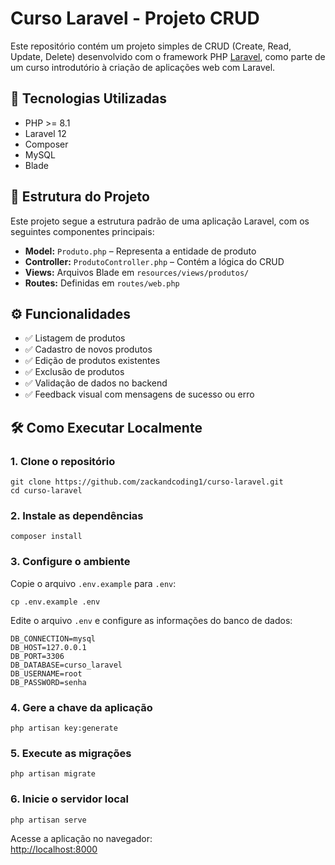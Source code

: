 # Curso Laravel - Projeto CRUD

Este repositório contém um projeto simples de CRUD (Create, Read, Update, Delete) desenvolvido com o framework PHP [Laravel](https://laravel.com/), como parte de um curso introdutório à criação de aplicações web com Laravel.

## 🔧 Tecnologias Utilizadas

- PHP >= 8.1  
- Laravel 12  
- Composer  
- MySQL
- Blade

## 📁 Estrutura do Projeto

Este projeto segue a estrutura padrão de uma aplicação Laravel, com os seguintes componentes principais:

- **Model:** `Produto.php` – Representa a entidade de produto  
- **Controller:** `ProdutoController.php` – Contém a lógica do CRUD  
- **Views:** Arquivos Blade em `resources/views/produtos/`  
- **Routes:** Definidas em `routes/web.php`  

## ⚙️ Funcionalidades

- ✅ Listagem de produtos  
- ✅ Cadastro de novos produtos  
- ✅ Edição de produtos existentes  
- ✅ Exclusão de produtos  
- ✅ Validação de dados no backend  
- ✅ Feedback visual com mensagens de sucesso ou erro  

## 🛠️ Como Executar Localmente

### 1. Clone o repositório

```
git clone https://github.com/zackandcoding1/curso-laravel.git
cd curso-laravel
```

### 2. Instale as dependências

```
composer install
```

### 3. Configure o ambiente

Copie o arquivo `.env.example` para `.env`:

```
cp .env.example .env
```

Edite o arquivo `.env` e configure as informações do banco de dados:

```
DB_CONNECTION=mysql  
DB_HOST=127.0.0.1  
DB_PORT=3306  
DB_DATABASE=curso_laravel  
DB_USERNAME=root  
DB_PASSWORD=senha
```

### 4. Gere a chave da aplicação

```
php artisan key:generate
```

### 5. Execute as migrações

```
php artisan migrate
```

### 6. Inicie o servidor local

```
php artisan serve
```

Acesse a aplicação no navegador:  
[http://localhost:8000](http://localhost:8000)
